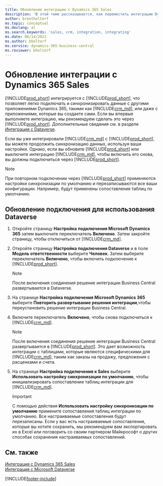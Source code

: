 ```yaml
---
title: Обновление интеграции с Dynamics 365 Sales
description: 'В этой теме рассказывается, как переместить интеграцию Dynamics 365 Business Central с Dynamics 365 Sales в последнюю версию.'
author: brentholtorf
ms.topic: conceptual
ms.devlang: al
ms.search.keywords: 'sales, crm, integration, integrating'
ms.date: 06/14/2021
ms.author: bholtorf
ms.service: dynamics-365-business-central
ms.reviewer: bholtorf
---
```

# <a name="upgrading-an-integration-with-dynamics-365-sales"></a>Обновление интеграции с Dynamics 365 Sales
[!INCLUDE[prod_short](includes/prod_short.md)] интегрируется с [!INCLUDE[prod_short](includes/cds_long_md.md)], что позволяет легко подключать и синхронизировать данные с другими приложениями Dynamics 365, такими как [!INCLUDE[crm_md](includes/crm_md.md)], или даже с приложениями, которые вы создаете сами. Если вы впервые выполняете интеграцию, мы рекомендуем сделать это через [!INCLUDE[prod_short](includes/cds_long_md.md)]. Дополнительные сведения см. в разделе [Интеграция с Dataverse](admin-common-data-service.md).

Если вы уже интегрировали [!INCLUDE[crm_md](includes/crm_md.md)] с [!INCLUDE[prod_short](includes/prod_short.md)], вы можете продолжить синхронизацию данных, используя ваши настройки. Однако, если вы обновите [!INCLUDE[prod_short](includes/prod_short.md)] или выключите интеграцию [!INCLUDE[crm_md](includes/crm_md.md)], чтобы включить его снова, вы должны подключиться через [!INCLUDE[prod_short](includes/cds_long_md.md)]. 

> [!NOTE]
> При повторном подключении через [!INCLUDE[prod_short](includes/cds_long_md.md)] применяются настройки синхронизации по умолчанию и перезаписываются все ваши конфигурации. Например, будут применены сопоставления таблиц по умолчанию.

## <a name="to-upgrade-your-connection-to-use-dataverse"></a>Обновление подключения для использования Dataverse
1. Откройте страницу **Настройка подключения Microsoft Dynamics 365** затем выключите переключатель **Включено**. Затем закройте страницу, чтобы отключиться от [!INCLUDE[crm_md](includes/crm_md.md)].
2. Откройте страницу **Настройка подключения Dataverse** и в поле **Модель ответственности** выберите **Человек**. Затем выберите переключатель **Включено**, чтобы включить подключение к [!INCLUDE[prod_short](includes/cds_long_md.md)].
  
   > [!NOTE]
   > После включения соединения решение интеграции Business Central развертывается в Dataverse.
4. На странице **Настройка подключения Microsoft Dynamics 365** выберите **Повторить развертывание решения интеграции**,чтобы переустановить решение интеграции Business Central.
5. Включите переключатель **Включено**, чтобы снова подключиться к [!INCLUDE[crm_md](includes/crm_md.md)].
  
   > [!NOTE]
   > После включения соединения решение интеграции Business Central развертывается в [!INCLUDE[prod_short](includes/prod_short.md)]. Это дает возможность интеграции с таблицами, которые являются специфическими для [!INCLUDE[crm_md](includes/crm_md.md)], таким как заказы на продажу, предложения с расценками и счета.
6. На странице **Настройка подключения к Sales** выберите **Использовать настройку синхронизации по умолчанию**, чтобы инициализировать сопоставление таблиц интеграции для [!INCLUDE[crm_md](includes/crm_md.md)].

   > [!IMPORTANT]
   > С помощью действия **Использовать настройку синхронизации по умолчанию** примените сопоставления таблиц интеграции по умолчанию. Все настраиваемые сопоставления будут перезаписаны. Если у вас есть настраиваемые сопоставления, которые вы хотите сохранить, мы рекомендуем вам экспортировать их в Excel или поговорить со своим партнером Майкрософт о других способах сохранения настраиваемых сопоставлений.    

## <a name="see-also"></a>См. также
[Интеграция с Dynamics 365 Sales](admin-prepare-dynamics-365-for-sales-for-integration.md)  
[Интеграция с Microsoft Dataverse](admin-common-data-service.md)


[!INCLUDE[footer-include](includes/footer-banner.md)]

